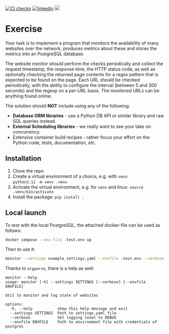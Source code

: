 [![CI checks](https://github.com/viktorvorobev/home_assignment_0/actions/workflows/ci-checks.yaml/badge.svg?branch=main)](https://github.com/viktorvorobev/home_assignment_0/actions/workflows/ci-checks.yaml)
[![linkedin](https://img.shields.io/badge/LinkedIn-0077B5?&logo=linkedin&logoColor=white)](https://www.linkedin.com/in/mr-viktor-vorobev/)
[![](https://img.shields.io/badge/My%20CV-00A98F?logo=googledrive&logoColor=white)](https://drive.google.com/file/d/1e45Z14JU7wt4H0zuaQfNd0Xz4Yu0q1h-/view?usp=share_link)

# Exercise

Your task is to implement a program that monitors the availability of many websites over the network, produces metrics
about these and stores the metrics into an PostgreSQL database.

The website monitor should perform the checks periodically and collect the request timestamp, the response time, the
HTTP status code, as well as optionally checking the returned page contents for a regex pattern that is expected to be
found on the page. Each URL should be checked periodically, with the ability to configure the interval (between 5 and
300 seconds) and the regexp on a per-URL basis. The monitored URLs can be anything found online.

The solution should **NOT** include using any of the following:

- **Database ORM libraries** - use a Python DB API or similar library and raw SQL queries instead.
- **External Scheduling libraries** - we really want to see your take on concurrency.
- Extensive container build recipes - rather focus your effort on the Python code, tests, documentation, etc.

## Installation

1. Clone the repo
2. Create a virtual environment of a choice, e.g. with `venv`:  
   `python3.11 -m venv .venv`
3. Activate the virtual environment, e.g. for `venv` and linux:
   `source .venv/bin/activate`
4. Install the package:
   `pip install .`

## Local launch

To test with the local PostgreSQL, the attached docker-file can be used as follows:

```bash
docker compose --env-file .test.env up
```

Then to use it:

```bash
monitor --settings example_settings.yaml --envfile .test.env --verbose
```

Thanks to `argparse`, there is a help as well:

```
monitor --help                                                        
usage: monitor [-h] --settings SETTINGS [--verbose] [--envfile ENVFILE]

Util to monitor and log state of websites

options:
  -h, --help           show this help message and exit
  --settings SETTINGS  Path to settings.yaml file
  --verbose            Set logging level to DEBUG
  --envfile ENVFILE    Path to environment file with credentials of postgres
```
